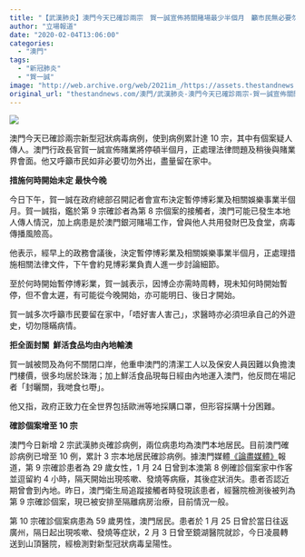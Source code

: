 ```yaml
---
title: "【武漢肺炎】澳門今天已確診兩宗　賀一誠宣佈將關賭場最少半個月　籲市民無必要勿出家門"
author: "立場報道"
date: "2020-02-04T13:06:00"
categories:
  - "澳門"
tags:
  - "新冠肺炎"
  - "賀一誠"
image: "http://web.archive.org/web/2021im_/https://assets.thestandnews.com/media/photos/Screenshot202020-02-0420at201.06.4620PM203_YE5Jr_2MFaVqe.png"
original_url: "thestandnews.com/澳門/武漢肺炎-澳門今天已確診兩宗-賀一誠宣佈關閉賭場半個月-籲市民無必要勿出家門"
---
```

![](http://web.archive.org/web/2021im_/https://assets.thestandnews.com/media/photos/Screenshot202020-02-0420at201.06.4620PM203_YE5Jr_2MFaVqe.png)

澳門今天已確診兩宗新型冠狀病毒病例，使到病例累計達 10 宗，其中有個案疑人傳人。澳門行政長官賀一誠宣佈賭業將停頓半個月，正處理法律問題及稍後與賭業界會面。他又呼籲市民如非必要切勿外出，盡量留在家中。

**措施何時開始未定 最快今晚**

今日下午，賀一誠在政府總部召開記者會宣布決定暫停博彩業及相關娛樂事業半個月。賀一誠指，鑑於第 9 宗確診者為第 8 宗個案的接觸者，澳門可能已發生本地人傳人情況，加上病患是於澳門銀河賭場工作，曾與他人共用發財巴及食堂，病毒傳播風險高。

他表示，經早上的政務會議後，決定暫停博彩業及相關娛樂事業半個月，正處理措施相關法律文件，下午會約見博彩業負責人進一步討論細節。

至於何時開始暫停博彩業，賀一誠表示，因博企亦需時周轉，現未知何時開始暫停，但不會太遲，有可能從今晚開始，亦可能明日、後日才開始。

賀一誠多次呼籲市民要留在家中，「唔好害人害己」，求醫時亦必須坦承自己的外遊史，切勿隱瞞病情。 

**拒全面封關  鮮活食品均由內地輸澳**

賀一誠被問及為何不關閉口岸，他重申澳門的清潔工人以及保安人員因難以負擔澳門樓價，很多均居於珠海；加上鮮活食品現每日經由內地運入澳門，他反問在場記者「封曬關，我哋食乜嘢」。 

他又指，政府正致力在全世界包括歐洲等地採購口罩，但形容採購十分困難。

**確診個案增至 10 宗**  

澳門今日新增 2 宗武漢肺炎確診病例，兩位病患均為澳門本地居民。目前澳門確診病例已增至 10 例，累計 3 宗本地居民確診病例。據澳門媒體[《論盡媒體》](http://web.archive.org/web/20211229132516/https://aamacau.com/2020/02/04/本澳新增第9宗新型肺炎病例-患者是本地居民/?fbclid=IwAR0fbcoRWQS3wBkq6apBJKwZWJAP6J8BxLuksZyVEWVbW9akus29aIAn2Mk)報道，第 9 宗確診患者為 29 歲女性，1 月 24 日曾到本澳第 8 例確診個案家中作客並逗留約 4 小時，隔天開始出現咳嗽、發燒等病癥，其後症狀消失。患者否認近期曾會到內地。昨日，澳門衛生局追蹤接觸者時發現該患者，經醫院檢測後被列為第 9 宗確診個案，現已被安排至隔離病房治療，目前情況一般。

第 10 宗確診個案病患為 59 歲男性，澳門居民。患者於 1 月 25 日曾於當日往返廣州，隔日起出現咳嗽、發燒等症狀，2 月 3 日曾至鏡湖醫院就診，今日凌晨轉送到山頂醫院，經檢測對新型冠狀病毒呈陽性。